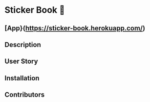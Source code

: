 # Sticker Book 🌟

## [App}(https://sticker-book.herokuapp.com/)

## Description

## User Story

## Installation

## Contributors
